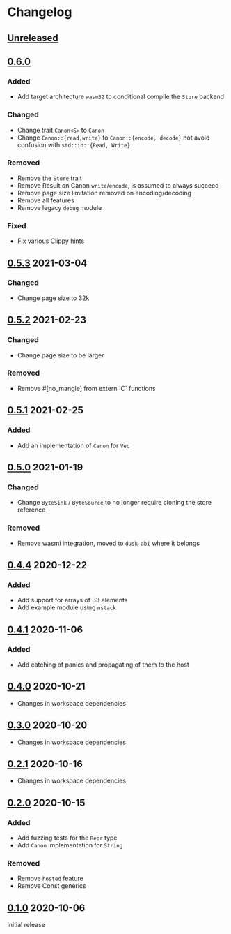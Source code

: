 # Changelog

## [Unreleased]

## [0.6.0]

### Added

- Add target architecture `wasm32` to conditional compile the `Store` backend

### Changed

- Change trait `Canon<S>` to `Canon`
- Change `Canon::{read,write}` to `Canon::{encode, decode}` not avoid confusion with `std::io::{Read, Write}`

### Removed

- Remove the `Store` trait
- Remove Result on Canon `write`/`encode`, is assumed to always succeed
- Remove page size limitation removed on encoding/decoding
- Remove all features
- Remove legacy `debug` module

### Fixed

- Fix various Clippy hints

## [0.5.3] 2021-03-04

### Changed

- Change page size to 32k

## [0.5.2] 2021-02-23

### Changed

- Change page size to be larger

### Removed

- Remove #[no_mangle] from extern 'C' functions

## [0.5.1] 2021-02-25

### Added

- Add an implementation of `Canon` for `Vec`

## [0.5.0] 2021-01-19

### Changed

- Change `ByteSink` / `ByteSource` to no longer require cloning the store reference

### Removed

- Remove wasmi integration, moved to `dusk-abi` where it belongs

## [0.4.4] 2020-12-22

### Added

- Add support for arrays of 33 elements
- Add example module using `nstack`

## [0.4.1] 2020-11-06

### Added

- Add catching of panics and propagating of them to the host

## [0.4.0] 2020-10-21

- Changes in workspace dependencies

## [0.3.0] 2020-10-20

- Changes in workspace dependencies

## [0.2.1] 2020-10-16

- Changes in workspace dependencies

## [0.2.0] 2020-10-15

### Added

- Add fuzzing tests for the `Repr` type
- Add `Canon` implementation for `String`

### Removed

- Remove `hosted` feature
- Remove Const generics

## [0.1.0] 2020-10-06

Initial release

[Unreleased]: https://github.com/dusk-network/canonicalical/compare/canonical-0.6.0...HEAD
[0.6.0]: https://github.com/dusk-network/canonicalical/compare/canonical-0.5.3...canonical-0.6.0
[0.5.3]: https://github.com/dusk-network/canonicalical/compare/canonical-0.5.2...canonical-0.5.3
[0.5.2]: https://github.com/dusk-network/canonicalical/compare/canonical-0.5.1...canonical-0.5.2
[0.5.1]: https://github.com/dusk-network/canonicalical/compare/canonical-0.5.0...canonical-0.5.1
[0.5.0]: https://github.com/dusk-network/canonicalical/compare/canonical-0.4.4...canonical-0.5.0
[0.4.4]: https://github.com/dusk-network/canonicalical/compare/canonical-0.4.1...canonical-0.4.4
[0.4.1]: https://github.com/dusk-network/canonicalical/compare/canonical-0.4.0...canonical-0.4.1
[0.4.0]: https://github.com/dusk-network/canonicalical/compare/canonical-0.3.0...canonical-0.4.0
[0.3.0]: https://github.com/dusk-network/canonicalical/compare/canonical-0.2.1...canonical-0.3.0
[0.2.1]: https://github.com/dusk-network/canonicalical/compare/canonical-0.2.0...canonical-0.2.1
[0.2.0]: https://github.com/dusk-network/canonicalical/compare/canonical-0.1.0...canonical-0.2.0
[0.1.0]: https://github.com/dusk-network/canonicalical/releases/tag/canonical-0.1.0

